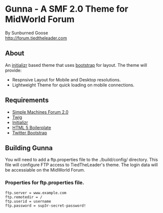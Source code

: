 # Gunna - A SMF 2.0 Theme for MidWorld Forum

By Sunburned Goose  
http://forum.tiedtheleader.com

## About

An [initializr](http://www.initializr.com/) based theme that uses [bootstrap](http://twitter.github.com/bootstrap/) for layout. The theme will provide:

* Respnsive Layout for Mobile and Desktop resolutions.
* Lightweight Theme for quick loading on mobile connections.

## Requirements

* [Simple Machines Forum 2.0](http://www.simplemachines.org/)
* [Twig](http://twig.sensiolabs.org/)
* [Initializr](http://www.initializr.com)
* [HTML 5 Boilerplate](http://html5boilerplate.com/)
* [Twitter Bootstrap](http://twitter.github.com/bootstrap/)

## Building Gunna

You will need to add a ftp.properties file to the ./build/config/ directory.  This file will configure FTP access to TiedTheLeader's theme.  The login data will be accessiable on the MidWorld Forum.

### Properties for ftp.properties file.

```
ftp.server = www.example.com
ftp.remotedir = /
ftp.userid = username
ftp.password = sup3r-secret-password!
```
